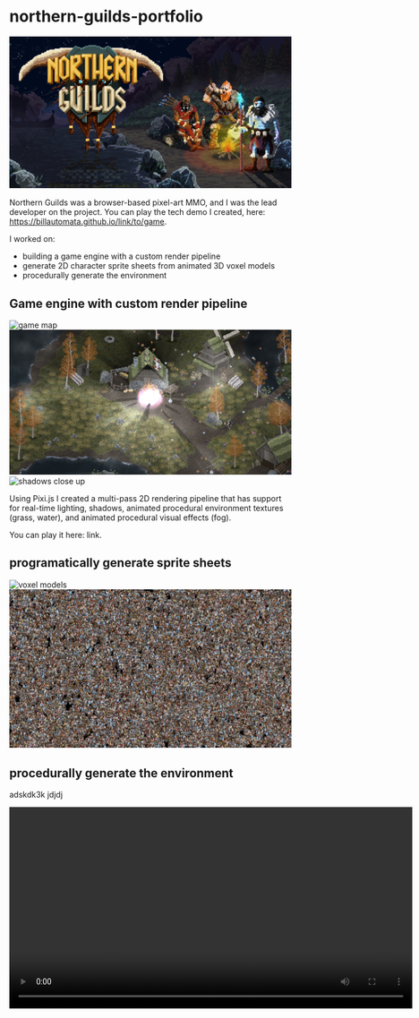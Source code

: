 # northern-guilds-portfolio

![title image](./ng-poster.png)

Northern Guilds was a browser-based pixel-art MMO, and I was the lead developer on the project.  You can play the tech demo I created, here: https://billautomata.github.io/link/to/game.

I worked on:
* building a game engine with a custom render pipeline
* generate 2D character sprite sheets from animated 3D voxel models
* procedurally generate the environment

## Game engine with custom render pipeline
![game map](./demo-village.png)
![shadows zoomed out](./shadows%20engine.png)
![shadows close up](./close-up-shadows-engine.png)

Using Pixi.js I created a multi-pass 2D rendering pipeline that has support for real-time lighting, shadows, animated procedural environment textures (grass, water), and animated procedural visual effects (fog).

You can play it here: link.

## programatically generate sprite sheets
![voxel models](./output-combined.png)
![many characters wallpaper](./many-characters-wallpaper.jpg)

## procedurally generate the environment
adskdk3k jdjdj

<!-- <video src="./water-effect-example.mp4" width="720"/> -->

<video src="https://user-images.githubusercontent.com/432483/187026682-13a5df97-d184-43fc-9c06-976977f42053.mp4" width="720"/>

